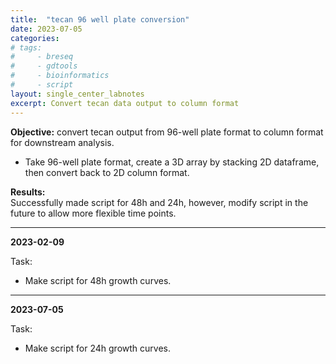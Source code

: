 ```yaml
---
title:  "tecan 96 well plate conversion"
date: 2023-07-05
categories:
# tags:
#     - breseq
#     - gdtools
#     - bioinformatics
#     - script
layout: single_center_labnotes
excerpt: Convert tecan data output to column format
---
```


<div class="notice--info">
  <b>Objective:</b> convert tecan output from 96-well plate format to column format for downstream analysis. 
  <ul>
    <li>Take 96-well plate format, create a 3D array by stacking 2D dataframe, then convert back to 2D column format.</li>
  </ul>
</div>

<div class="notice--success">
  <b>Results:</b> <br>
  Successfully made script for 48h and 24h, however, modify script in the future to allow more flexible time points.
</div>

***

**2023-02-09**

Task:
- Make script for 48h growth curves.

***

**2023-07-05**

Task:
- Make script for 24h growth curves.